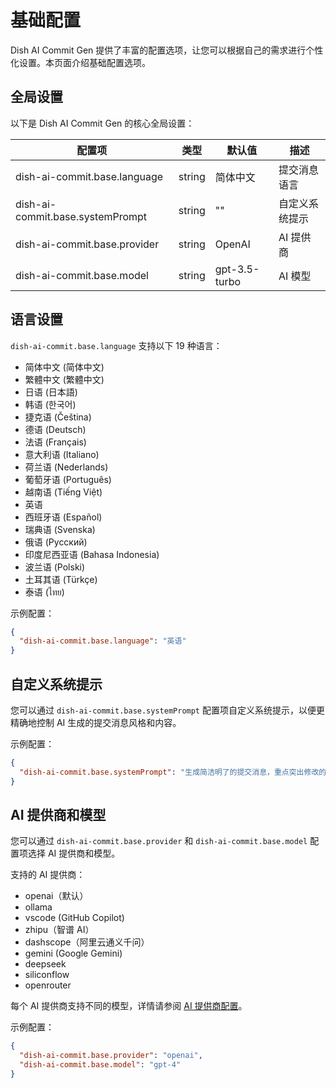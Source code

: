 # 基础配置

Dish AI Commit Gen 提供了丰富的配置选项，让您可以根据自己的需求进行个性化设置。本页面介绍基础配置选项。

## 全局设置

以下是 Dish AI Commit Gen 的核心全局设置：

| 配置项                           | 类型   | 默认值        | 描述           |
| -------------------------------- | ------ | ------------- | -------------- |
| dish-ai-commit.base.language     | string | 简体中文      | 提交消息语言   |
| dish-ai-commit.base.systemPrompt | string | ""            | 自定义系统提示 |
| dish-ai-commit.base.provider     | string | OpenAI        | AI 提供商      |
| dish-ai-commit.base.model        | string | gpt-3.5-turbo | AI 模型        |

## 语言设置

`dish-ai-commit.base.language` 支持以下 19 种语言：

- 简体中文 (简体中文)
- 繁體中文 (繁體中文)
- 日语 (日本語)
- 韩语 (한국어)
- 捷克语 (Čeština)
- 德语 (Deutsch)
- 法语 (Français)
- 意大利语 (Italiano)
- 荷兰语 (Nederlands)
- 葡萄牙语 (Português)
- 越南语 (Tiếng Việt)
- 英语
- 西班牙语 (Español)
- 瑞典语 (Svenska)
- 俄语 (Русский)
- 印度尼西亚语 (Bahasa Indonesia)
- 波兰语 (Polski)
- 土耳其语 (Türkçe)
- 泰语 (ไทย)

示例配置：

```json
{
  "dish-ai-commit.base.language": "英语"
}
```

## 自定义系统提示

您可以通过 `dish-ai-commit.base.systemPrompt` 配置项自定义系统提示，以便更精确地控制 AI 生成的提交消息风格和内容。

示例配置：

```json
{
  "dish-ai-commit.base.systemPrompt": "生成简洁明了的提交消息，重点突出修改的核心内容，使用技术术语，避免过多解释。"
}
```

## AI 提供商和模型

您可以通过 `dish-ai-commit.base.provider` 和 `dish-ai-commit.base.model` 配置项选择 AI 提供商和模型。

支持的 AI 提供商：

- openai（默认）
- ollama
- vscode (GitHub Copilot)
- zhipu（智谱 AI）
- dashscope（阿里云通义千问）
- gemini (Google Gemini)
- deepseek
- siliconflow
- openrouter

每个 AI 提供商支持不同的模型，详情请参阅 [AI 提供商配置](./ai-providers)。

示例配置：

```json
{
  "dish-ai-commit.base.provider": "openai",
  "dish-ai-commit.base.model": "gpt-4"
}
```
